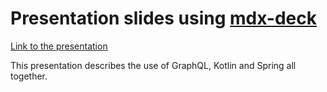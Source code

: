 # Presentation slides using [mdx-deck](https://github.com/jxnblk/mdx-deck)

[Link to the presentation](https://infallible-brahmagupta-054bbd.netlify.app/)

This presentation describes the use of GraphQL, Kotlin and Spring all together.

